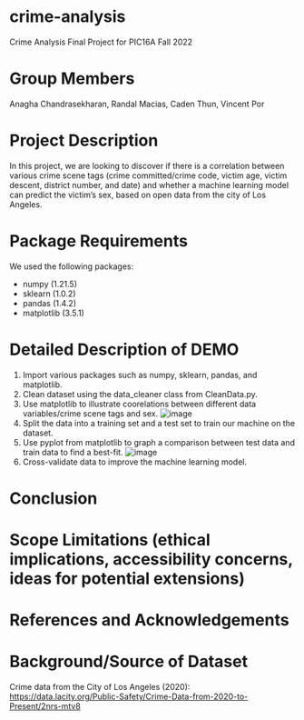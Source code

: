 # crime-analysis
Crime Analysis Final Project for PIC16A Fall 2022
# Group Members
Anagha Chandrasekharan, Randal Macias, Caden Thun, Vincent Por
# Project Description
In this project, we are looking to discover if there is a correlation between various crime scene tags (crime committed/crime code, victim age, victim descent, district number, and date) and whether a machine learning model can predict the victim’s sex, based on open data from the city of Los Angeles. 
# Package Requirements
We used the following packages:
* numpy (1.21.5)
* sklearn (1.0.2)
* pandas (1.4.2) 
* matplotlib (3.5.1)
# Detailed Description of DEMO
1. Import various packages such as numpy, sklearn, pandas, and matplotlib.
2. Clean dataset using the data_cleaner class from CleanData.py.
3. Use matplotlib to illustrate coorelations between different data variables/crime scene tags and sex. ![image](https://user-images.githubusercontent.com/103856649/206104260-f04b8924-55fe-4bac-971b-bfbdf43a717f.png)
4. Split the data into a training set and a test set to train our machine on the dataset.
5. Use pyplot from matplotlib to graph a comparison between test data and train data to find a best-fit. ![image](https://user-images.githubusercontent.com/103856649/206104412-319efcce-3840-470a-9098-2c03b1e027ba.png)
6. Cross-validate data to improve the machine learning model.
# Conclusion
# Scope Limitations (ethical implications, accessibility concerns, ideas for potential extensions)
# References and Acknowledgements
# Background/Source of Dataset
Crime data from the City of Los Angeles (2020): https://data.lacity.org/Public-Safety/Crime-Data-from-2020-to-Present/2nrs-mtv8
